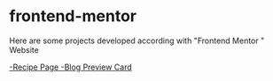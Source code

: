 # frontend-mentor

Here are some projects developed according with "Frontend Mentor " Website

 <a href="https://caioatala.github.io/frontend-mentor/recipe-page/"> -Recipe Page </a>
 <a href="https://caioatala.github.io/frontend-mentor/blog-preview/"> -Blog Preview Card </a>


